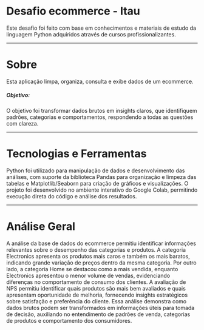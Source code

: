 # Desafio ecommerce - Itau

Este desafio foi feito com base em conhecimentos e materiais de estudo da linguagem Python adquiridos através de cursos profissionalizantes.

---

# Sobre

Esta aplicação limpa, organiza, consulta e exibe dados de um ecommerce.

##### Objetivo:
O objetivo foi transformar dados brutos em insights claros, que identifiquem padrões, categorias e comportamentos, respondendo a todas as questões com clareza.

---

# Tecnologias e Ferramentas

Python foi utilizado para manipulação de dados e desenvolvimento das análises, com suporte da biblioteca Pandas para organização e limpeza das tabelas e Matplotlib/Seaborn para criação de gráficos e visualizações. O projeto foi desenvolvido no ambiente interativo do Google Colab, permitindo execução direta do código e análise dos resultados.

--- 

# Análise Geral

A análise da base de dados do ecommerce permitiu identificar informações relevantes sobre o desempenho das categorias e produtos. A categoria Electronics apresenta os produtos mais caros e também os mais baratos, indicando grande variação de preços dentro da mesma categoria. Por outro lado, a categoria Home se destacou como a mais vendida, enquanto Electronics apresentou o menor volume de vendas, evidenciando diferenças no comportamento de consumo dos clientes. A avaliação de NPS permitiu identificar quais produtos são mais bem avaliados e quais apresentam oportunidade de melhoria, fornecendo insights estratégicos sobre satisfação e preferência do cliente.
Essa análise demonstra como dados brutos podem ser transformados em informações úteis para tomada de decisão, auxiliando no entendimento de padrões de venda, categorias de produtos e comportamento dos consumidores.
